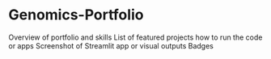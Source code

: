 # Genomics-Portfolio

Overview of portfolio and skills
List of featured projects
how to run the code or apps
Screenshot of Streamlit app or visual outputs
Badges

